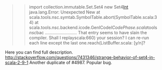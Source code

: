 >>import collection.immutable.Set.Set4
>>new Set4[Int](1,2,3,4)
java.lang.Error: Unexpected New
    at scala.tools.nsc.symtab.SymbolTable.abort(SymbolTable.scala:34)
    at scala.tools.nsc.backend.icode.GenICode$ICodePhase.scala$tools$nsc$bac
..........................
That entry seems to have slain the compiler.  Shall I replayscala:660)
your session? I can re-run each line except the last one.reach(ListBuffer.scala:
[y/n]?



Here you can find full description.
http://stackoverflow.com/questions/7431346/strange-behavior-of-set4-in-scala-2-9-1
Another duplicate of #4987.  Popular bug.

